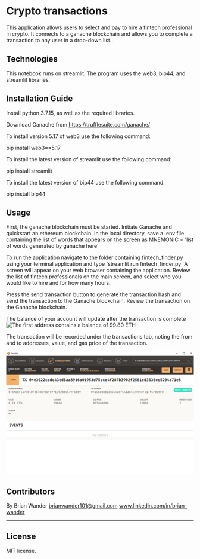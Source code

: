 # Crypto transactions
This application allows users to select and pay to hire a fintech professional in crypto. It connects to a ganache blockchain and allows you to complete a transaction to any user in a drop-down list..

## Technologies
This notebook runs on streamlit.
The program uses the web3, bip44, and streamlit libraries.

## Installation Guide
Install python 3.7.15, as well as the required libraries. 

Download Ganache from https://trufflesuite.com/ganache/

To install version 5.17 of web3 use the following command:

pip install web3==5.17

To install the latest version of streamlit use the following command:

pip install streamlit 

To install the latest version of bip44 use the following command:

pip install bip44

## Usage
First, the ganache blockchain must be started. Initiate Ganache and quickstart an ethereum blockchain. In the local directory, save a .env file containing the list of words that appears on the screen as MNEMONIC = 'list of words generated by ganache here'

To run the application navigate to the folder containing fintech_finder.py using your terminal application and type 'streamlit run fintech_finder.py'
A screen will appear on your web browser containing the application. Review the list of fintech professionals on the main screen, and select who you would like to hire and for how many hours.

Press the send transaction button to generate the transaction hash and send the transaction to the Ganache blockchain. Review the transaction on the Ganache blockchain.

The balance of your account will update after the transaction is complete
![The first address contains a balance of 99.80 ETH](Images/address_balance.PNGSVC_Returns.PNG)

The transaction will be recorded under the transactions tab, noting the from and to addresses, value, and gas price of the transaction.

![Details for the transaction.](Images/transaction_details.PNG)

## Contributors

By Brian Wander
brianwander101@gmail.com
www.linkedin.com/in/brian-wander

---

## License

MIT license.
